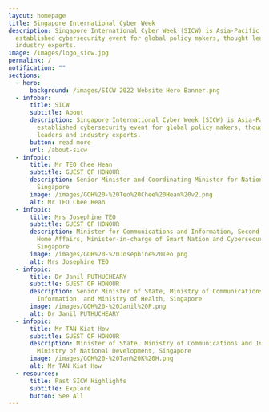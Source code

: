 ```yaml
---
layout: homepage
title: Singapore International Cyber Week
description: Singapore International Cyber Week (SICW) is Asia-Pacific’s most
  established cybersecurity event for global policy makers, thought leaders and
  industry experts.
image: /images/logo_sicw.jpg
permalink: /
notification: ""
sections:
  - hero:
      background: /images/SICW 2022 Website Hero Banner.png
  - infobar:
      title: SICW
      subtitle: About
      description: Singapore International Cyber Week (SICW) is Asia-Pacific’s most
        established cybersecurity event for global policy makers, thought
        leaders and industry experts.
      button: read more
      url: /about-sicw
  - infopic:
      title: Mr TEO Chee Hean
      subtitle: GUEST OF HONOUR
      description: Senior Minister and Coordinating Minister for National Security,
        Singapore
      image: /images/GOH%20-%20Teo%20Chee%20Hean%20v2.png
      alt: Mr TEO Chee Hean
  - infopic:
      title: Mrs Josephine TEO
      subtitle: GUEST OF HONOUR
      description: Minister for Communications and Information, Second Minister for
        Home Affairs, Minister-in-charge of Smart Nation and Cybersecurity,
        Singapore
      image: /images/GOH%20-%20Josephine%20Teo.png
      alt: Mrs Josephine TEO
  - infopic:
      title: Dr Janil PUTHUCHEARY
      subtitle: GUEST OF HONOUR
      description: Senior Minister of State, Ministry of Communications and
        Information, and Ministry of Health, Singapore
      image: /images/GOH%20-%20Janil%20P.png
      alt: Dr Janil PUTHUCHEARY
  - infopic:
      title: Mr TAN Kiat How
      subtitle: GUEST OF HONOUR
      description: Minister of State, Ministry of Communications and Information and
        Ministry of National Development, Singapore
      image: /images/GOH%20-%20Tan%20K%20H.png
      alt: Mr TAN Kiat How
  - resources:
      title: Past SICW Highlights
      subtitle: Explore
      button: See All
---
```



